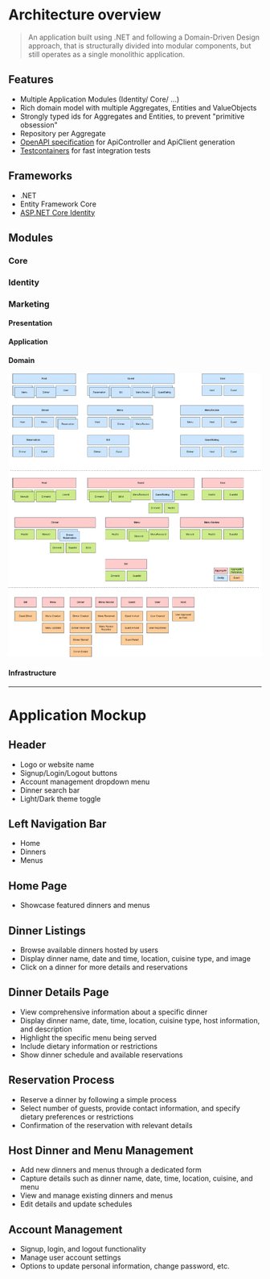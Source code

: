 # Architecture overview

> An application built using .NET and following a Domain-Driven Design approach, that is
> structurally divided into modular components, but still operates as a single monolithic application.

## Features

- Multiple Application Modules (Identity/ Core/ ...)
- Rich domain model with multiple Aggregates, Entities and ValueObjects
- Strongly typed ids for Aggregates and Entities, to prevent "primitive obsession"
- Repository per Aggregate
- [OpenAPI specification](https://swagger.io/specification/) for ApiController and ApiClient
  generation
- [Testcontainers](https://dotnet.testcontainers.org/) for fast integration tests

## Frameworks

- .NET
- Entity Framework Core
- [ASP.NET Core Identity](https://learn.microsoft.com/en-us/aspnet/core/security/authentication/identity)

## Modules

### Core

### Identity

### Marketing

#### Presentation

#### Application

#### Domain

![Core-Overview-Domain](./Modules/Core/Core-Overview-Domain.drawio.png)

#### Infrastructure

---

# Application Mockup

## Header

- Logo or website name
- Signup/Login/Logout buttons
- Account management dropdown menu
- Dinner search bar
- Light/Dark theme toggle

## Left Navigation Bar

- Home
- Dinners
- Menus

## Home Page

- Showcase featured dinners and menus

## Dinner Listings

- Browse available dinners hosted by users
- Display dinner name, date and time, location, cuisine type, and image
- Click on a dinner for more details and reservations

## Dinner Details Page

- View comprehensive information about a specific dinner
- Display dinner name, date, time, location, cuisine type, host information, and description
- Highlight the specific menu being served
- Include dietary information or restrictions
- Show dinner schedule and available reservations

## Reservation Process

- Reserve a dinner by following a simple process
- Select number of guests, provide contact information, and specify dietary preferences or
  restrictions
- Confirmation of the reservation with relevant details

## Host Dinner and Menu Management

- Add new dinners and menus through a dedicated form
- Capture details such as dinner name, date, time, location, cuisine, and menu
- View and manage existing dinners and menus
- Edit details and update schedules

## Account Management

- Signup, login, and logout functionality
- Manage user account settings
- Options to update personal information, change password, etc.